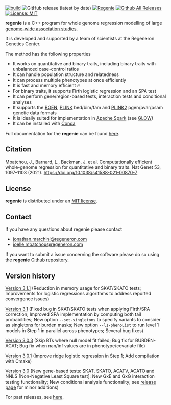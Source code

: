 [![build](https://github.com/rgcgithub/regenie/actions/workflows/test.yml/badge.svg)](https://github.com/rgcgithub/regenie/actions/workflows/test.yml)
![GitHub release (latest by date)](https://img.shields.io/github/v/release/rgcgithub/regenie?logo=Github)
[![Regenie](https://anaconda.org/bioconda/regenie/badges/installer/conda.svg)](https://anaconda.org/bioconda/regenie)
[![Github All Releases](https://img.shields.io/github/downloads/rgcgithub/regenie/total.svg)]()
[![License: MIT](https://img.shields.io/badge/License-MIT-yellow.svg)](https://opensource.org/licenses/MIT)

**regenie** is a C++ program for whole genome regression modelling of large [genome-wide association studies](https://en.wikipedia.org/wiki/Genome-wide_association_study).

It is developed and supported by a team of scientists at the Regeneron Genetics Center.

The method has the following properties

- It works on quantitative and binary traits, including binary traits with unbalanced case-control ratios
- It can handle population structure and relatedness
- It can process multiple phenotypes at once efficiently
- It is fast and memory efficient 🔥
- For binary traits, it supports Firth logistic regression and an SPA test
- It can perform gene/region-based tests, interaction tests and conditional analyses
- It supports the [BGEN](https://www.well.ox.ac.uk/~gav/bgen_format/), [PLINK](https://www.cog-genomics.org/plink/1.9/formats#bed) bed/bim/fam and [PLINK2](https://www.cog-genomics.org/plink/2.0/formats#pgen) pgen/pvar/psam genetic data formats
- It is ideally suited for implementation in [Apache Spark](https://spark.apache.org/) (see [GLOW](https://projectglow.io/))
- It can be installed with [Conda](https://anaconda.org/bioconda/regenie)

Full documentation for the **regenie** can be found [here](https://rgcgithub.github.io/regenie/).

## Citation 
Mbatchou, J., Barnard, L., Backman, J. et al. Computationally efficient whole-genome regression for quantitative and binary traits. Nat Genet 53, 1097–1103 (2021). https://doi.org/10.1038/s41588-021-00870-7

## License

**regenie** is distributed under an [MIT license](https://github.com/rgcgithub/regenie/blob/master/LICENSE).

## Contact
If you have any questions about regenie please contact

- <jonathan.marchini@regeneron.com>
- <joelle.mbatchou@regeneron.com>

If you want to submit a issue concerning the software please do so
using the **regenie** [Github repository](https://github.com/rgcgithub/regenie/issues).


## Version history
[Version 3.1.1](https://github.com/rgcgithub/regenie/releases/tag/v3.1.1) (Reduction in memory usage for SKAT/SKATO tests; Improvements for logistic regressions algorithms to address reported convergence issues)

[Version 3.1](https://github.com/rgcgithub/regenie/releases/tag/v3.1) (Fixed bug in SKAT/SKATO tests when applying Firth/SPA correction; Improved SPA implementation by computing both tail probabilities; New option `--set-singletons` to specify variants to consider as singletons for burden masks; New option `--l1-phenoList` to run level 1 models in Step 1 in parallel across phenotypes; Several bug fixes)

[Version 3.0.3](https://github.com/rgcgithub/regenie/releases/tag/v3.0.3) (Skip BTs where null model fit failed; Bug fix for BURDEN-ACAT; Bug fix when nan/inf values are in phenotype/covariate file)

[Version 3.0.1](https://github.com/rgcgithub/regenie/releases/tag/v3.0.1) (Improve ridge logistic regression in Step 1; Add compilation with Cmake)

[Version 3.0](https://github.com/rgcgithub/regenie/releases/tag/v3.0) (New gene-based tests: SKAT, SKATO, ACATV, ACATO and NNLS [Non-Negative Least Square test]; New GxE and GxG interaction testing functionality; New conditional analysis functionality; see [release page](https://github.com/rgcgithub/regenie/releases/tag/v3.0) for minor additions)

For past releases, see [here](RELEASE_LOG.md).

